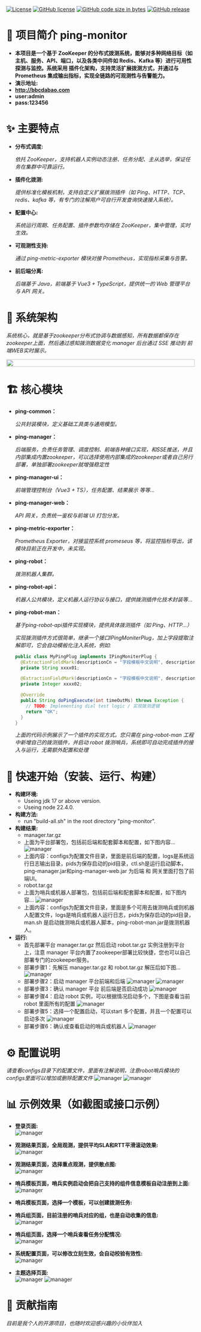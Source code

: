 [![License](https://img.shields.io/badge/License-Apache_2.0-blue.svg)](https://opensource.org/licenses/Apache-2.0)
[![GitHub license](https://img.shields.io/github/license/bbcdabao/ping-monitor.svg)](https://github.com/bbcdabao/ping-monitor/blob/main/LICENSE)
[![GitHub code size in bytes](https://img.shields.io/github/languages/code-size/bbcdabao/ping-monitor.svg)](https://github.com/bbcdabao/ping-monitor)
[![GitHub release](https://img.shields.io/github/release/bbcdabao/ping-monitor.svg)](https://github.com/bbcdabao/ping-monitor/releases)

# 📖 项目简介 ping-monitor
- **本项目是一个基于 ZooKeeper 的分布式拨测系统，能够对多种网络目标（如 主机、服务、API、端口，以及各类中间件如 Redis、Kafka 等）进行可用性探测与监控。系统采用 插件化架构，支持灵活扩展拨测方式，并通过与 Prometheus 集成输出指标，实现全链路的可观测性与告警能力。**
- **演示地址:**
- **http://bbcdabao.com**
- **user:admin**
- **pass:123456**
# ✨ 主要特点
- **分布式调度:**

  _依托 ZooKeeper，支持机器人实例动态注册、任务分配、主从选举，保证任务在集群中可靠运行。_
- **插件化拨测:**
  
  _提供标准化模板机制，支持自定义扩展拨测插件（如 Ping、HTTP、TCP、redis、kafka 等，有专门的注解用户可自行开发查询快速接入系统）。_
- **配置中心:**
  
  _系统运行周期、任务配置、插件参数均存储在 ZooKeeper，集中管理，实时生效。_
- **可观测性支持:**
  
  _通过 ping-metric-exporter 模块对接 Prometheus，实现指标采集与告警。_ 
- **前后端分离:**
  
  _后端基于 Java，前端基于 Vue3 + TypeScript，提供统一的 Web 管理平台与 API 网关。_

# 📌 系统架构
  _系统核心，就是基于zookeeper分布式协调与数据感知，所有数据都保存在zookeeper上面，然后通过感知拨测数据变化  manager 后台通过 SSE 推动到 前端WEB实时展示。_
  <div style="display: flex; justify-content: space-between;">
    <img src="https://github.com/bbcdabao/ping-monitor/blob/main/docs/images/ping-monitor-frame.png" alt="" width="100%"/>
  </div>

# 🏗️ 核心模块
- **ping-common：**

  _公共封装模块，定义基础工具类与通用模型。_
- **ping-manager：**

  _后端服务，负责任务管理、调度控制、前端各种接口实现，和SSE推送，并且内部集成内置zookeeper，可以选择使用内部集成的zookeeper或者自己另行部署，单独部署zookeeper就增强稳定性_
- **ping-manager-ui：**

  _前端管理控制台（Vue3 + TS），任务配置、结果展示 等等..._
- **ping-manager-web：**

  _API 网关，负责统一鉴权与前端 UI 打包分发。_
- **ping-metric-exporter：**

  _Prometheus Exporter，对接监控系统 promeseus 等，将监控指标导出，该模块目前正在开发中，未实现。_
- **ping-robot：**

  _拨测机器人集群。_
- **ping-robot-api：**

  _机器人公共模块，定义机器人运行协议与接口，提供拨测插件化技术封装等..._
- **ping-robot-man：**

  _基于ping-robot-api插件实现模块，提供具体拨测插件（如 Ping、HTTP...）_
  
  _实现拨测插件方式很简单，继承一个接口IPingMoniterPlug，加上字段提取注解即可，它会自动模板化注入系统，例如:_
  ```java
  public class MyPingPlug implements IPingMoniterPlug {
    @ExtractionFieldMark(descriptionCn = "字段模板中文说明", descriptionEn = "Field template English description")
    private String xxxx01;

    @ExtractionFieldMark(descriptionCn = "字段模板中文说明", descriptionEn = "Field template English description")
    private Integer xxxx02;

    @Override
    public String doPingExecute(int timeOutMs) throws Exception {
      // TODO: Implementing dial test logic / 实现拨测逻辑
      return "OK";
    }
  }
  ```
  _上面的代码示例展示了一个插件的实现方式。您只需在 ping-robot-man 工程中新增自己的拨测插件，并启动 robot 拨测哨兵，系统即可自动完成插件的接入与运行，无需额外配置和处理_

# 🚀 快速开始（安装、运行、构建）
- __构建环境:__<br>
  - Useing jdk 17 or above version.
  - Useing node 22.4.0.
- __构建方法:__<br>
  - run "build-all.sh" in the root directory "ping-monitor".
- __构建结果:__<br>
  - manager.tar.gz
  - 上面为平台部署包，包括前后端和配套脚本和配置，如下图内容...
  ![manager](https://github.com/bbcdabao/ping-monitor/blob/main/docs/images/manager.png)
  - 上面内容：configs为配置文件目录，里面是前后端的配置，logs是系统运行日志输出目录，pids为保存启动的pid目录，ctl.sh是运行启动脚本，ping-manager.jar和ping-manager-web.jar 为后端 和 网关里面打包了前端UI。
  - robot.tar.gz
  - 上面为哨兵或机器人部署包，包括前后端和配套脚本和配置，如下图内容...
  ![manager](https://github.com/bbcdabao/ping-monitor/blob/main/docs/images/robot.png)
  - 上面内容：configs为配置文件目录，里面是多个可用去拨测哨兵或则机器人配置文件，logs是哨兵或机器人运行日志，pids为保存启动的pid目录，man.sh 是启动拨测哨兵或机器人脚本，ping-robot-man.jar是拨测机器人。
- __运行:__<br>
  - 首先部署平台 manager.tar.gz 然后启动 robot.tar.gz 实例注册到平台上，注意 manager 平台内置了zookeeper部署比较快捷，您也可以自己部署专门的zookeeper服务。
  - 部署步骤1：先解压 manager.tar.gz 和 robot.tar.gz 解压后如下图...
  ![manager](https://github.com/bbcdabao/ping-monitor/blob/main/docs/images/allinfo.png)
  - 部署步骤2：启动 manager 平台前端和后端
  ![manager](https://github.com/bbcdabao/ping-monitor/blob/main/docs/images/start-manager.png)
  ![manager](https://github.com/bbcdabao/ping-monitor/blob/main/docs/images/start-manager-web.png)
  - 部署步骤3：确认 manager 平台 前后端是否启动成功
  ![manager](https://github.com/bbcdabao/ping-monitor/blob/main/docs/images/manager-check.png)
  - 部署步骤4：启动 robot 实例，可以根据情况启动多个，下图是查看当前 robot 里面所有的配置
  ![manager](https://github.com/bbcdabao/ping-monitor/blob/main/docs/images/robot-list.png)
  - 部署步骤5：选择一个配置启动，可以start 多个配置，并且一个配置可以启动多次
  ![manager](https://github.com/bbcdabao/ping-monitor/blob/main/docs/images/robot-start-instance.png)
  - 部署步骤6：确认或查看启动的哨兵或机器人
  ![manager](https://github.com/bbcdabao/ping-monitor/blob/main/docs/images/robot-check.png)
     
# ⚙️ 配置说明
  _请查看configs目录下的配置文件，里面有注解说明，注意robot哨兵模块的configs里面可以增加或删除配置文件_
  ![manager](https://github.com/bbcdabao/ping-monitor/blob/main/docs/images/manager-config.png)
  ![manager](https://github.com/bbcdabao/ping-monitor/blob/main/docs/images/robot-config.png)

# 📊 示例效果（如截图或接口示例）
- __登录页面:__<br>
![manager](https://github.com/bbcdabao/ping-monitor/blob/main/docs/images/login.png)
- __观测结果页面，全局观测，提供平均SLA和RTT平滑滚动效果:__<br>
![manager](https://github.com/bbcdabao/ping-monitor/blob/main/docs/images/m1.png)
- __观测结果页面，选择重点观测，提供散点图:__<br>
![manager](https://github.com/bbcdabao/ping-monitor/blob/main/docs/images/m2.png)
- __哨兵模板页面，哨兵实例启动会把自己支持的组件信息模板自动注册到上面:__<br>
![manager](https://github.com/bbcdabao/ping-monitor/blob/main/docs/images/m3.png)
- __哨兵模板页面，选择一个模板，可以创建拨测任务:__<br>

- __哨兵组页面，目前注册的哨兵对应的组，也是自动收集的信息:__<br>
![manager](https://github.com/bbcdabao/ping-monitor/blob/main/docs/images/m7.png)
- __哨兵组页面，选择一个哨兵查看任务分配情况:__<br>
![manager](https://github.com/bbcdabao/ping-monitor/blob/main/docs/images/m8.png)
- __系统配置页面，可以修改立刻生效，会自动校验有效性:__<br>
![manager](https://github.com/bbcdabao/ping-monitor/blob/main/docs/images/m9.png)
- __主题选择页面:__<br>
![manager](https://github.com/bbcdabao/ping-monitor/blob/main/docs/images/m10.png)
![manager](https://github.com/bbcdabao/ping-monitor/blob/main/docs/images/m11.png)


# 🤝 贡献指南
  _目前是我个人的开源项目，也随时欢迎感兴趣的小伙伴加入_
